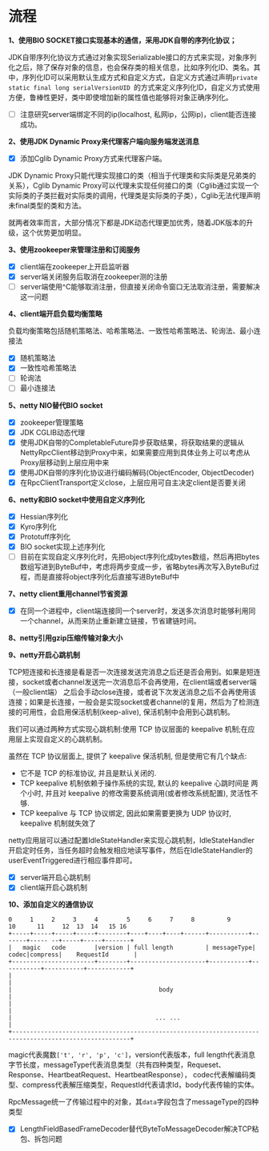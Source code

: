 # 流程

**1、使用BIO SOCKET接口实现基本的通信，采用JDK自带的序列化协议；**

JDK自带序列化协议方式通过对象实现Serializable接口的方式来实现，对象序列化之后，除了保存对象的信息，也会保存类的相关信息，比如序列化ID、类名。其中，序列化ID可以采用默认生成方式和自定义方式，自定义方式通过声明`private static final long serialVersionUID `的方式来定义序列化ID，自定义方式使用方便，鲁棒性更好，类中即使增加新的属性值也能够将对象正确序列化。

- [ ] 注意研究server端绑定不同的ip(localhost, 私网ip，公网ip)，client能否连接成功。

**2、使用JDK Dynamic Proxy来代理客户端向服务端发送消息**

- [x] 添加Cglib Dynamic Proxy方式来代理客户端。

JDK Dynamic Proxy只能代理实现接口的类（相当于代理类和实际类是兄弟类的关系），Cglib Dynamic Proxy可以代理未实现任何接口的类（Cglib通过实现一个实际类的子类拦截对实际类的调用，代理类是实际类的子类），Cglib无法代理声明未final类型的类和方法。

就两者效率而言，大部分情况下都是JDK动态代理更加优秀，随着JDK版本的升级，这个优势更加明显。

**3、使用zookeeper来管理注册和订阅服务**

- [x] client端在zookeeper上开启监听器
- [x] server端关闭服务后取消在zookeeper测的注册
- [ ] server端使用^C能够取消注册，但直接关闭命令窗口无法取消注册，需要解决这一问题

**4、client端开启负载均衡策略**

负载均衡策略包括随机策略法、哈希策略法、一致性哈希策略法、轮询法、最小连接法

- [x] 随机策略法
- [x] 一致性哈希策略法
- [ ] 轮询法
- [ ] 最小连接法

**5、netty NIO替代BIO socket**

- [x] zookeeper管理策略
- [x] JDK CGLIB动态代理
- [x] 使用JDK自带的CompletableFuture异步获取结果，将获取结果的逻辑从NettyRpcClient移动到Proxy中来，如果需要应用到具体业务上可以考虑从Proxy层移动到上层应用中来
- [x] 使用JDK自带的序列化协议进行编码解码(ObjectEncoder, ObjectDecoder)
- [x] 在RpcClientTransport定义close，上层应用可自主决定client是否要关闭

**6、netty和BIO socket中使用自定义序列化**

- [x] Hessian序列化
- [x] Kyro序列化
- [x] Prototuff序列化
- [x] BIO socket实现上述序列化
- [ ] 目前在实现自定义序列化时，先把object序列化成bytes数组，然后再把bytes数组写进到ByteBuf中，考虑将两步变成一步，省略bytes再次写入ByteBuf过程，而是直接将object序列化后直接写进ByteBuf中

**7、netty client重用channel节省资源**
- [x] 在同一个进程中，client端连接同一个server时，发送多次消息时能够利用同一个channel，从而来防止重新建立链接，节省建链时间。

**8、netty引用gzip压缩传输对象大小**

**9、netty开启心跳机制**

TCP短连接和长连接是看是否一次连接发送完消息之后还是否会用到。如果是短连接，socket或者channel发送完一次消息后不会再使用，在client端或者server端（一般client端）
之后会手动close连接，或者说下次发送消息之后不会再使用该连接；如果是长连接，一般会是实现socket或者channel的复用，然后为了检测连接的可用性，会启用保活机制(keep-alive),
保活机制中会用到心跳机制。

我们可以通过两种方式实现心跳机制:使用 TCP 协议层面的 keepalive 机制;在应用层上实现自定义的心跳机制。

虽然在 TCP 协议层面上, 提供了 keepalive 保活机制, 但是使用它有几个缺点:
* 它不是 TCP 的标准协议, 并且是默认关闭的.
* TCP keepalive 机制依赖于操作系统的实现, 默认的 keepalive 心跳时间是 两个小时, 并且对 keepalive 的修改需要系统调用(或者修改系统配置), 灵活性不够.
* TCP keepalive 与 TCP 协议绑定, 因此如果需要更换为 UDP 协议时, keepalive 机制就失效了

netty应用层可以通过配置IdleStateHandler来实现心跳机制，IdleStateHandler开启定时任务，当任务超时会触发相应地读写事件，然后在IdleStateHandler的
userEventTriggered进行相应事件即可。

- [x] server端开启心跳机制
- [x] client端开启心跳机制

**10、添加自定义的通信协议**

    0     1     2     3     4        5     6     7     8         9          10      11     12  13  14   15 16
    +-----+-----+-----+-----+--------+----+----+----+------+-----------+-------+----- --+-----+-----+-------+
    |   magic   code        |version | full length         | messageType| codec|compress|    RequestId       |
    +-----------------------+--------+---------------------+-----------+-----------+-----------+------------+
    |                                                                                                       |
    |                                         body                                                          |
    |                                                                                                       |
    |                                        ... ...                                                        |
    +-------------------------------------------------------------------------------------------------------+

magic代表魔数`['t', 'r', 'p', 'c']`，version代表版本，full length代表消息字节长度，messageType代表消息类型（共有四种类型，Requeset、Response、HeartbeatRequest、HeartbeatResponse），
codec代表解编码类型、compress代表解压缩类型，RequestId代表请求Id，body代表传输的实体。

RpcMessage统一了传输过程中的对象，其`data`字段包含了messageType的四种类型

- [x] LengthFieldBasedFrameDecoder替代ByteToMessageDecoder解决TCP粘包、拆包问题
